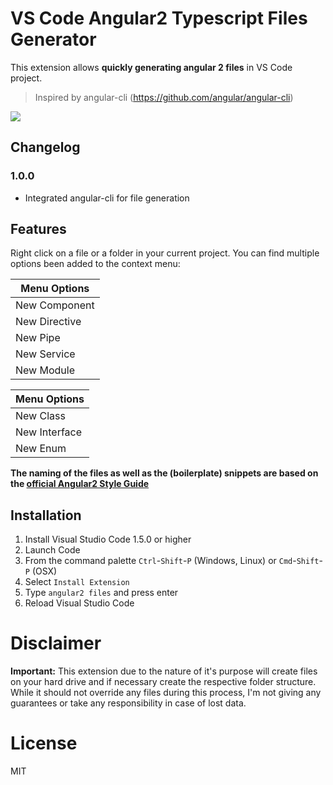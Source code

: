 # VS Code Angular2 Typescript Files Generator

This extension allows **quickly generating angular 2 files** in VS Code project.

> Inspired by angular-cli (https://github.com/angular/angular-cli)

![](https://github.com/venkatesh87/vscode-angular2-typescript/tree/master/images/logo.png)

## Changelog

### 1.0.0
* Integrated angular-cli for file generation 


## Features

Right click on a file or a folder in your current project. 
You can find multiple options been added to the context menu:

Menu Options  |
---           | 
New Component |
New Directive | 
New Pipe      |
New Service   | 
New Module    |

Menu Options  |
---           | 
New Class     | 
New Interface |
New Enum      | 

**The naming of the files as well as the (boilerplate) snippets are based on the [official Angular2 Style Guide](https://angular.io/docs/ts/latest/guide/style-guide.html)**

## Installation

1. Install Visual Studio Code 1.5.0 or higher
2. Launch Code
3. From the command palette `Ctrl`-`Shift`-`P` (Windows, Linux) or `Cmd`-`Shift`-`P` (OSX)
4. Select `Install Extension`
5. Type `angular2 files` and press enter
6. Reload Visual Studio Code

# Disclaimer

**Important:** This extension due to the nature of it's purpose will create
files on your hard drive and if necessary create the respective folder structure.
While it should not override any files during this process, I'm not giving any guarantees
or take any responsibility in case of lost data. 

# License

MIT

